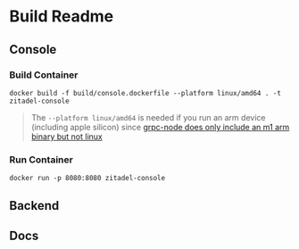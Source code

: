 # Build Readme

## Console

### Build Container

```shell
docker build -f build/console.dockerfile --platform linux/amd64 . -t zitadel-console
```

> The `--platform linux/amd64` is needed if you run an arm device (including apple silicon) since [grpc-node does only include an m1 arm binary but not linux](https://github.com/grpc/grpc-node/issues/1405)

### Run Container

```shell
docker run -p 8080:8080 zitadel-console
```

## Backend

## Docs
